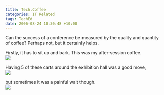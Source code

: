 ```yaml
---
title: Tech.Coffee
categories: IT Related
tags: TechEd
date: 2006-08-24 10:30:48 +10:00
---
```


Can the success of a conference be measured by the quality and quantity of coffee? Perhaps not, but it certainly helps.
    
Firstly, it has to sit up and bark. This was my after-session coffee.  
[![][1]][0]

Having 5 of these carts around the exhibition hall was a good move,  
[![][3]][2]

but sometimes it was a painful wait though.  
[![][5]][4]

[0]: /files/WindowsLiveWriter/Tech.Coffee_CB42/20060824-102039_2.jpg
[1]: /files/WindowsLiveWriter/Tech.Coffee_CB42/20060824-102039_thumb.jpg
[2]: /files/WindowsLiveWriter/Tech.Coffee_CB42/20060825-113413_2.jpg
[3]: /files/WindowsLiveWriter/Tech.Coffee_CB42/20060825-113413_thumb.jpg
[4]: /files/WindowsLiveWriter/Tech.Coffee_CB42/20060825-100149_2.jpg
[5]: /files/WindowsLiveWriter/Tech.Coffee_CB42/20060825-100149_thumb.jpg